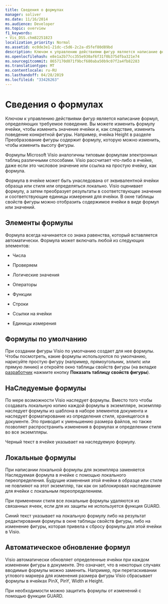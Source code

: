 ```yaml
---
title: Сведения о формулах
manager: soliver
ms.date: 11/16/2014
ms.audience: Developer
ms.topic: overview
f1_keywords:
- Vis_DSS.chm82251823
localization_priority: Normal
ms.assetid: ec0de3e1-21dc-c5d6-2c2a-d5fef80d89bd
description: Ключом к управлению действиями фигур является написание формул, определяющих требуемое поведение. Вы можете изменить формулу ячейки, чтобы изменить значение ячейки и, как следствие, изменить поведение конкретной фигуры. Например, ячейка Height в разделе Преобразование фигуры содержит формулу, которую можно изменить, чтобы изменить высоту фигуры.
ms.openlocfilehash: e8e1a2b77cc355e930af6f31f0b375dfba321e74
ms.sourcegitcommit: 8657170d071f9bcf680aba50b9c07f2a4fb82283
ms.translationtype: MT
ms.contentlocale: ru-RU
ms.lasthandoff: 04/28/2019
ms.locfileid: "33426263"
---
```

# <a name="about-formulas"></a>Сведения о формулах

Ключом к управлению действиями фигур является написание формул, определяющих требуемое поведение. Вы можете изменить формулу ячейки, чтобы изменить значение ячейки и, как следствие, изменить поведение конкретной фигуры. Например, ячейка Height в разделе Преобразование фигуры содержит формулу, которую можно изменить, чтобы изменить высоту фигуры.
  
Формулы Microsoft Visio аналогичны типовым формулам электронных таблиц различными способами. Visio рассчитает что-либо в ячейке, даже если это числовое значение или ссылка на простую ячейку, как формула.
  
Формула в ячейке может быть унаследована от эквивалентной ячейки образца или стиля или определяться локально. Visio оценивает формулу, а затем преобразует результаты в соответствующее значение и соответствующие единицы измерения для ячейки. В окне таблицы свойств фигуры можно отобразить содержимое ячейки в виде формул или значений.
  
## <a name="elements-of-a-formula"></a>Элементы формулы

Формула всегда начинается со знака равенства, который вставляется автоматически. Формула может включать любой из следующих элементов:
  
- Числа
    
- Проверяем
    
- Логические значения
    
- Операторы
    
- Функции
    
- Строки
    
- Ссылки на ячейки
    
- Единицы измерения
    
## <a name="default-formulas"></a>Формулы по умолчанию

При создании фигуры Visio по умолчанию создает для нее формулы. Чтобы посмотреть, какие формулы используются по умолчанию, нарисуйте простую фигуру (например, прямоугольник, эллипс или прямую линию) и откройте окно таблицы свойств фигуры (на вкладке [разработчик](run-in-developer-mode-display-the-developer-tab.md) нажмите кнопку **Показать таблицу свойств фигуры**).
  
## <a name="inherited-formulas"></a>НаСледуемые формулы

По мере возможности Visio наследует формулы. Вместо того чтобы создавать локальную копию каждой формулы в экземпляре, экземпляр наследует формулы из шаблона в наборе элементов документа и наследует форматирование из определения стиля, хранящегося в документе. Это приводит к уменьшению размера файлов, но также позволяет распространить изменения в формулах и определении стиля во все экземпляры.
  
Черный текст в ячейке указывает на наследуемую формулу.
  
## <a name="local-formulas"></a>Локальные формулы

При написании локальной формулы для экземпляра заменяется Наследуемая формула в ячейке с помощью локального переопределения. Будущие изменения этой ячейки в образце или стиле не повлияют на этот экземпляр, так как он заблокировал наследование для ячейки с локальным переопределением.
  
При применении стиля все локальные формулы удаляются из связанных ячеек, если для их защиты не используется функция GUARD.
  
Синий текст указывает на локальную формулу либо на результат редактирования формулы в окне таблицы свойств фигуры, либо на изменение фигуры, которая привела к сбросу формулы для этой ячейки в Visio.
  
## <a name="automatic-updates-to-formulas"></a>Автоматическое обновление формул

 Visio автоматически обновляет определенные ячейки при каждом изменении фигуры в документе. Это означает, что в некоторых случаях вводимые формулы можно заменить. Например, при перетаскивании углового маркера для изменения размера фигуры Visio сбрасывает формулы в ячейках PinX, PinY, Width и Height. 
  
При необходимости можно защитить формулы от изменений с помощью функции GUARD.
  

